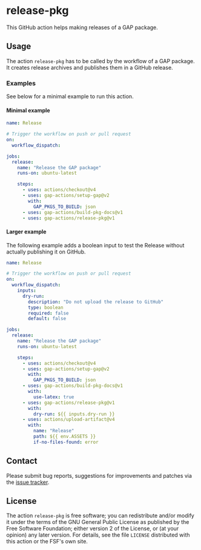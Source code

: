 # release-pkg

This GitHub action helps making releases of a GAP package.

## Usage

The action `release-pkg` has to be called by the workflow of a GAP
package.
It creates release archives and publishes them in a GitHub release.


### Examples

See below for a minimal example to run this action.

#### Minimal example
```yaml
name: Release

# Trigger the workflow on push or pull request
on:
  workflow_dispatch:

jobs:
  release:
    name: "Release the GAP package"
    runs-on: ubuntu-latest

    steps:
      - uses: actions/checkout@v4
      - uses: gap-actions/setup-gap@v2
        with:
          GAP_PKGS_TO_BUILD: json
      - uses: gap-actions/build-pkg-docs@v1
      - uses: gap-actions/release-pkg@v1
```

#### Larger example

The following example adds a boolean input to test the Release without actually publishing it on GitHub.
```yaml
name: Release

# Trigger the workflow on push or pull request
on:
  workflow_dispatch:
    inputs:
      dry-run:
        description: "Do not upload the release to GitHub"
        type: boolean
        required: false
        default: false

jobs:
  release:
    name: "Release the GAP package"
    runs-on: ubuntu-latest

    steps:
      - uses: actions/checkout@v4
      - uses: gap-actions/setup-gap@v2
        with:
          GAP_PKGS_TO_BUILD: json
      - uses: gap-actions/build-pkg-docs@v1
        with:
          use-latex: true
      - uses: gap-actions/release-pkg@v1
        with:
          dry-run: ${{ inputs.dry-run }}
      - uses: actions/upload-artifact@v4
        with:
          name: "Release"
          path: ${{ env.ASSETS }}
          if-no-files-found: error
```

## Contact
Please submit bug reports, suggestions for improvements and patches via
the [issue tracker](https://github.com/gap-actions/release-pkg/issues).

## License
The action `release-pkg` is free software; you can redistribute
and/or modify it under the terms of the GNU General Public License as published
by the Free Software Foundation; either version 2 of the License, or (at your
opinion) any later version. For details, see the file `LICENSE` distributed
with this action or the FSF's own site.
